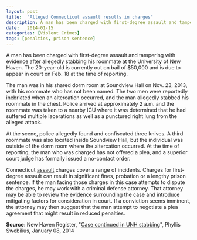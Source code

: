 ```yaml
---
layout: post
title:  "Alleged Connecticut assault results in charges"
description: A man has been charged with first-degree assault and tampering with evidence after allegedly stabbing his roommate at the University of New Haven. The 20-year-old is currently out on bail of $50,000 and is due to appear in court on Feb. 18 at the time of reporting.
date:   2014-01-15
categories: [Violent Crimes] 
tags: [penalties, prison sentence]
---
```



<p>A man has been charged with first-degree assault and tampering with evidence after allegedly stabbing his roommate at the University of New Haven. The 20-year-old is currently out on bail of $50,000 and is due to appear in court on Feb. 18 at the time of reporting. </p><p>The man was in his shared dorm room at Soundview Hall on Nov. 23, 2013, with his roommate who has not been named. The two men were reportedly inebriated when an altercation occurred, and the man allegedly stabbed his roommate in the chest. Police arrived at approximately 2 a.m. and the roommate was taken to a nearby ICU where it was determined that he had suffered multiple lacerations as well as a punctured right lung from the alleged attack. </p> <p>At the scene, police allegedly found and confiscated three knives. A third roommate was also located inside Soundview Hall, but the individual was outside of the dorm room where the altercation occurred. At the time of reporting, the man who was charged has not offered a plea, and a superior court judge has formally issued a no-contact order. </p><p>Connecticut <a href="/Violent-Crimes/Violent-Crimes.html">assault</a> charges cover a range of incidents. Charges for first-degree assault can result in significant fines, probation or a lengthy prison sentence. If the man facing those charges in this case attempts to dispute the charges, he may work with a criminal defense attorney. That attorney may be able to review the evidence surrounding the case and introduce mitigating factors for consideration in court. If a conviction seems imminent, the attorney may then suggest that the man attempt to negotiate a plea agreement that might result in reduced penalties.</p> <p> <b>Source:&nbsp;</b>New Haven Register, "<a href="http://www.nhregister.com/general-news/20140108/case-continued-in-unh-stabbing" target="_blank">Case continued in UNH stabbing</a>", Phyllis Swebilius, January 08, 2014</p>